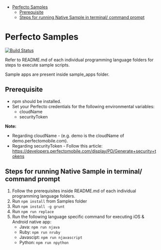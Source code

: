 
- [Perfecto Samples](#perfecto-samples)
  - [Prerequisite](#prerequisite)
  - [Steps for running Native Sample in terminal/ command prompt](#steps-for-running-native-sample-in-terminal-command-prompt)


# Perfecto Samples
[![Build Status](https://tinyurl.com/1c4kjo6i)](https://www.perfecto.io/)


Refer to README.md of each individual programming language folders for steps to execute sample scripts. 

Sample apps are present inside sample_apps folder.

## Prerequisite
  * npm should be installed.
  * Set your Perfecto credentials for the following environmental variables: 
    * cloudName
    * securityToken

<b>Note: </b>
* Regarding cloudName - (e.g. demo is the cloudName of demo.perfectomobile.com).
* Regarding securityToken - Follow this article: https://developers.perfectomobile.com/display/PD/Generate+security+tokens


## Steps for running Native Sample in terminal/ command prompt
1. Follow the prerequisites inside README.md of each individual programming language folders.
2. Run `npm install` from Samples folder
3. Run `npm install -g grunt`
4. Run `npm run replace`
5. Run the following language specific command for executing iOS & Android native app:
   *  Java: `npm run njava`
   *  Ruby: `npm run nruby` 
   *  Javascipt: `npm run njavascript`  
   *  Python: `npm run npython`